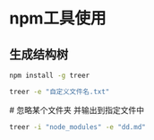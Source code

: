 # npm工具使用

## 生成结构树

```sh
npm install -g treer
```

```sh
treer -e "自定义文件名.txt"
```

\# 忽略某个文件夹 并输出到指定文件中

```sh
treer -i "node_modules" -e "dd.md"
```

